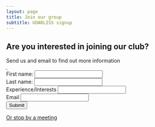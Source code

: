 ```yaml
---
layout: page
title: Join our group
subtitle: UOARLISS signup
---
```


## Are you interested in joining our club? 

Send us and email to find out more information

<iframe width="0" height="0" border="0" name="dummyframe" id="dummyframe"></iframe>

<form method ="post" action="https://zbower1337.000webhostapp.com" target="dummyframe">
	First name: <input type="text" name="FirstName"><br>
	Last name: <input type="text" name="LastName"><br>
    Experience/Interests <input type="text" name="Message"><br>
    Email <input type="text" name="Email"><br>
	<input type="submit" value="Submit">
</form>

[Or stop by a meeting](meeting.md)






